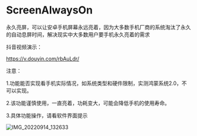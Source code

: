 # ScreenAlwaysOn
永久亮屏，可以让安卓手机屏幕永远亮着，因为大多数手机厂商的系统淘汰了永久的自动息屏时间，解决现实中大多数用户要手机永久亮着的需求

抖音视频演示：

https://v.douyin.com/rbAuLdr/

注意：

1.功能能否实现看手机实际情况，如系统类型和硬件限制，实测鸿蒙系统2.0，不可以实现。

2.该功能谨慎使用，一直亮着，功耗变大，可能会降低手机的使用寿命。

3.具体功能操作，请看软件界面提示

![IMG_20220914_132633](https://user-images.githubusercontent.com/57706599/190066726-426dc585-0d66-44fb-a9fc-c4655e6454c4.jpg)

